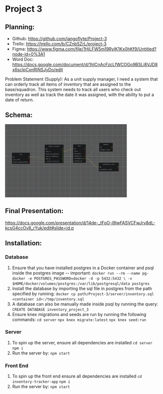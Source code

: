 # Project 3

## Planning:
- Github: https://github.com/jangoflyte/Project-3
- Trello: https://trello.com/b/CZnbSZrL/project-3 
- Figma: https://www.figma.com/file/1HjLFW5m19RylK1Kx0hKf9/Untitled?node-id=0%3A1 
- Word Doc: https://docs.google.com/document/d/1hlCnAcFzcLfWCOGo9BSLi8VJD8x6sclpCxnRINSJyDo/edit

Problem Statement (Supply): As a unit supply manager, I need a system that can orderly track all items of inventory that are assigned to the base/squadron. This system needs to track all users who check out inventory as well as track the date it was assigned, with the ability to put a date of return. 

## Schema:
<img src='images/inventory.png' alt='inventory' width=400 />

## Final Presentation: 
https://docs.google.com/presentation/d/14de-_tFoO-i9lwFASVCFwJrv8dL-kcsG4ccOv8_rYuk/edit#slide=id.p 


## Installation:

### Database
1. Ensure that you have installed postgres in a Docker container and psql inside the postgres image
-- important: `docker run --rm --name pg-docker -e POSTGRES_PASSWORD=docker -d -p 5432:5432 \
-v $HOME/docker/volumes/postgres:/var/lib/postgresql/data postgres`
2. Install the database by importing the sql file in postgres from the path specified by running:
`docker cp path/Project-3/server/inventory.sql <container id>:/tmp/inventory.sql`
3. A database can also be manually made inside psql by running the query:
`CREATE DATABASE inventory_project_3`
4. Ensure knex migrations and seeds are run by running the following commands:
`cd server`
`npx knex migrate:latest`
`npx knex seed:run`

### Server
1. To spin up the server, ensure all dependencies are installed
`cd server`
`npm i`
2. Run the server by: `npm start`

### Front End
1. To spin up the front end ensure all dependencies are installed
`cd inventory-tracker-app`
`npm i`
2. Run the server by: `npm start`

